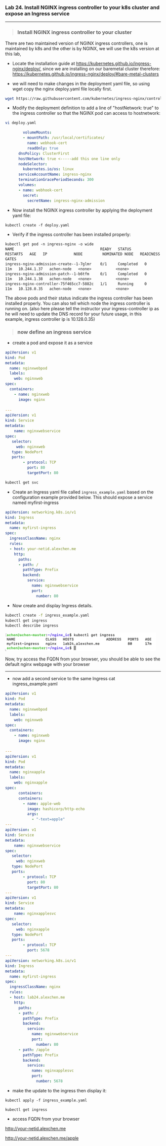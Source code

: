 ### Lab 24. Install NGINX ingress controller to your k8s cluster and expose an Ingress service
___

> ### Install NGINX ingress controller to your cluster

There are two maintained version of NGINX ingress controllers, one is maintained by k8s and the other is by NGINX, we will use the k8s version at this lab,

* Locate the installation guide at https://kubernetes.github.io/ingress-nginx/deploy/, since we are installing on our baremetal cluster therefore:
https://kubernetes.github.io/ingress-nginx/deploy/#bare-metal-clusters

* we will need to make changes in the deployment yaml file, so using wget copy the nginx deploy.yaml file locally first.

```bash
wget https://raw.githubusercontent.com/kubernetes/ingress-nginx/controller-v1.5.1/deploy/static/provider/cloud/deploy.yaml
```

* Modify the deployment definition to add a line of "hostNetwork: true" to the ingress controller so that the NGINX pod can access to hostnetwork:
```bash
vi deploy.yaml
```

```yaml
        volumeMounts:
        - mountPath: /usr/local/certificates/
          name: webhook-cert
          readOnly: true
      dnsPolicy: ClusterFirst
      hostNetwork: true <-----add this one line only
      nodeSelector:
        kubernetes.io/os: linux
      serviceAccountName: ingress-nginx
      terminationGracePeriodSeconds: 300
      volumes:
      - name: webhook-cert
        secret:
          secretName: ingress-nginx-admission
``` 

* Now install the NGINX ingress controller by applying the deployment yaml file:
```
kubectl create -f deploy.yaml
```
* Verify if the ingress controller has been installed properly:

```
kubectl get pod -n ingress-nginx -o wide
NAME                                       READY   STATUS      RESTARTS   AGE   IP            NODE         NOMINATED NODE   READINESS GATES
ingress-nginx-admission-create--1-7glmr    0/1     Completed   0          11m   10.244.1.37   achen-node   <none>           <none>
ingress-nginx-admission-patch--1-b6tfm     0/1     Completed   0          11m   10.244.1.38   achen-node   <none>           <none>
ingress-nginx-controller-75f465cc7-5882c   1/1     Running     0          11m   10.128.0.35   achen-node   <none>           <none>
```

The above pods and their status indicate the ingress controller has been installed properly. You can also tell which node the ingress controller is running on. (also here please tell the instructor your ingress-controller ip as he will need to update the DNS record for your future usage, in this example, ingress controller ip is 10.128.0.35)

> ### now define an ingress service

* create a pod and expose it as a service

```yaml
apiVersion: v1
kind: Pod
metadata:
  name: nginxwebpod
  labels:
    web: nginxweb 
spec:
  containers:
    - name: nginxweb
      image: nginx

---
apiVersion: v1 
kind: Service 
metadata: 
    name: nginxwebservice 
spec: 
   selector: 
     web: nginxweb 
   type: NodePort
   ports: 
        - protocol: TCP 
          port: 80 
          targetPort: 80

```
```bash
kubectl get svc
```
* Create an Ingress yaml file called `ingress_example.yaml` based on the configuration example provided below.  This should expose a service named myfirst-ingress

```yaml
apiVersion: networking.k8s.io/v1
kind: Ingress
metadata:
  name: myfirst-ingress
spec:
  ingressClassName: nginx
  rules:
  - host: your-netid.alexchen.me
    http:
      paths:
      - path: /
        pathType: Prefix
        backend:
          service:
            name: nginxwebservice
            port:
              number: 80

```

* Now create and display Ingress details.

```bash
kubectl create -f ingress_example.yaml
kubectl get ingress
kubectl describe ingress
```
![ingress controller](https://github.com/alexchenuw/devopslabs/blob/main/Lab-24/ingress-lab24-1.png)


Now, try access the FQDN from your browser, you should be able to see the default nginx webpage with your browser


___
* now add a second service to the same Ingress
cat ingress_example.yaml
```yaml
apiVersion: v1
kind: Pod
metadata:
  name: nginxwebpod
  labels:
    web: nginxweb 
spec:
  containers:
    - name: nginxweb
      image: nginx

---
apiVersion: v1
kind: Pod
metadata:
  name: nginxapple
  labels:
    web: nginxapple
spec:
      containers:
      containers:
        - name: apple-web
          image: hashicorp/http-echo
          args:
            - "-text=apple"
---
apiVersion: v1 
kind: Service 
metadata: 
    name: nginxwebservice 
spec: 
   selector: 
     web: nginxweb 
   type: NodePort
   ports: 
        - protocol: TCP 
          port: 80 
          targetPort: 80
---
apiVersion: v1
kind: Service
metadata:
    name: nginxapplesvc
spec:
   selector:
     web: nginxapple
   type: NodePort
   ports:
        - protocol: TCP
          port: 5678
---
apiVersion: networking.k8s.io/v1
kind: Ingress
metadata:
  name: myfirst-ingress
spec:
  ingressClassName: nginx
  rules:
  - host: lab24.alexchen.me
    http:
      paths:
      - path: /
        pathType: Prefix
        backend:
          service:
            name: nginxwebservice
            port:
              number: 80
      - path: /apple
        pathType: Prefix
        backend:
          service:
            name: nginxapplesvc
            port:
              number: 5678
```
* make the update to the ingress then display it:

```
kubectl apply -f ingress_example.yaml
```
```
kubectl get ingress
```

*  access FQDN from your browser 

http://your-netid.alexchen.me

http://your-netid.alexchen.me/apple


